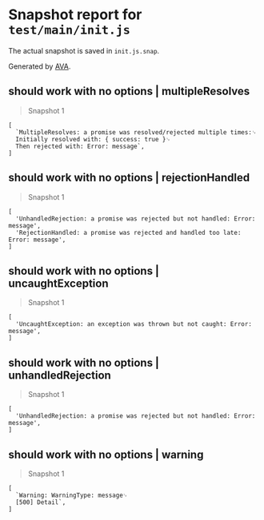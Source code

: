 # Snapshot report for `test/main/init.js`

The actual snapshot is saved in `init.js.snap`.

Generated by [AVA](https://ava.li).

## should work with no options | multipleResolves

> Snapshot 1

    [
      `MultipleResolves: a promise was resolved/rejected multiple times:␊
      Initially resolved with: { success: true }␊
      Then rejected with: Error: message`,
    ]

## should work with no options | rejectionHandled

> Snapshot 1

    [
      'UnhandledRejection: a promise was rejected but not handled: Error: message',
      'RejectionHandled: a promise was rejected and handled too late: Error: message',
    ]

## should work with no options | uncaughtException

> Snapshot 1

    [
      'UncaughtException: an exception was thrown but not caught: Error: message',
    ]

## should work with no options | unhandledRejection

> Snapshot 1

    [
      'UnhandledRejection: a promise was rejected but not handled: Error: message',
    ]

## should work with no options | warning

> Snapshot 1

    [
      `Warning: WarningType: message␊
      [500] Detail`,
    ]
